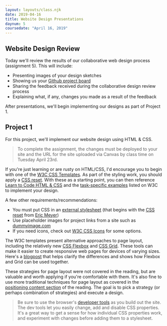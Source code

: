 ```yaml
---
layout: layouts/class.njk
date: 2019-04-16
title: Website Design Presentations
daynum: 5
coursedate: "April 16, 2019"
---
```


## Website Design Review

Today we'll review the results of our collaborative web design process (assignment 5). This will include:

* Presenting images of your design sketches
* Showing us your [Github project board][]
* Sharing the feedback received during the collaborative design review process
* Explaining what, if any, changes you made as a result of the feedback

After presentations, we'll begin implementing our designs as part of Project 1.

[Github project board]: https://help.github.com/en/articles/about-project-boards

## Project 1

For this project, we'll implement our website design using HTML & CSS. 

> To complete the assignment, the changes must be deployed to your site and the URL for the site uploaded via Canvas by class time on Tuesday April 23rd.

If you're just learning or are rusty on HTML/CSS, I'd encourage you to begin with one of the [W3C CSS Templates][]. As part of the styling work, you should apply a [CSS reset][]. With these as a starting point, you can then reference [Learn to Code HTML & CSS][] and the [task-specific examples][] listed on W3C to implement your design.

A few other requirements/recommendations:

* You must put CSS in an [external stylesheet][] (that begins with the [CSS reset][] from [Eric Meyer][])
* Use placeholder images for project links from a site such as [dummyimage.com][]
* If you need icons, check out [W3C CSS Icons][] for some options.
 
The W3C templates present alternative approaches to page layout, including the relatively new [CSS Flexbox][] and [CSS Grid][]. These tools can make it easier to create responsive web pages for devices of varying sizes. Here's a [blogpost] that helps clarify the differences and shows how Flexbox and Grid can be used together.

These strategies for page layout were not covered in the reading, but are valuable and worth applying if you're comfortable with them. It's also fine to use more traditional techniques for page layout as covered in the [positioning content section][] of the reading. The goal is to pick a strategy (or perhaps combination of strategies) and execute a design.

> Be sure to use the browser's [developer tools][] as you build out the site. The dev tools let you easily change, add and disable CSS properties. It's a great way to get a sense for how individual CSS properties work, and experiment with changes before adding them to a stylesheet.

[dummyimage.com]: https://dummyimage.com/
[W3C CSS Icons]: https://www.w3schools.com/css/css_icons.asp
[developer tools]: https://learn.shayhowe.com/html-css/opening-the-box-model/#developer-tools
[external stylesheet]: https://learn.shayhowe.com/html-css/building-your-first-web-page/#referencing-css
[CSS reset]: https://learn.shayhowe.com/html-css/building-your-first-web-page/#using-css-resets
[Eric Meyer]: https://meyerweb.com/eric/tools/css/reset/
[W3C CSS Templates]: https://www.w3schools.com/css/css_templates.asp
[CSS Flexbox]: https://www.w3schools.com/css/css3_flexbox.asp
[CSS Grid]: https://www.w3schools.com/css/css_grid.asp
[blogpost]: https://hackernoon.com/the-ultimate-css-battle-grid-vs-flexbox-d40da0449faf
[task-specific examples]: https://www.w3schools.com/css/css_examples.asp
[Learn to Code HTML & CSS]: https://learn.shayhowe.com/
[positioning content section]: https://learn.shayhowe.com/html-css/positioning-content/
